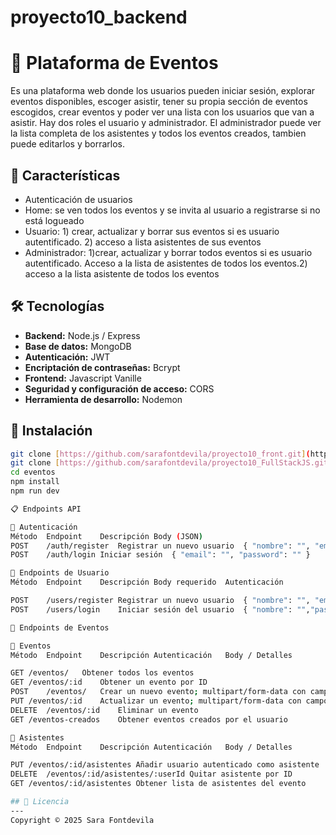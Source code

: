 
# proyecto10_backend

# 🎉 Plataforma de Eventos

Es una plataforma web donde los usuarios pueden iniciar sesión, explorar eventos disponibles, escoger asistir, tener su propia sección de eventos escogidos, crear eventos y poder ver una lista con los usuarios que van a asistir.
Hay dos roles el usuario y administrador. El administrador puede ver la lista completa de los asistentes y todos los eventos creados, tambien puede editarlos y borrarlos.


## 🚀 Características

- Autenticación de usuarios
- Home: se ven todos los eventos y se invita al usuario a registrarse si no está logueado
- Usuario: 1) crear, actualizar y borrar sus eventos si es usuario autentificado. 2) acceso a lista asistentes de sus eventos
- Administrador: 1)crear, actualizar y borrar todos eventos si es usuario autentificado. Acceso a la lista de asistentes de todos los eventos.2) acceso a la lista asistente de todos los eventos


## 🛠️ Tecnologías

- **Backend:** Node.js / Express
- **Base de datos:** MongoDB
- **Autenticación:** JWT
- **Encriptación de contraseñas:** Bcrypt
- **Frontend:** Javascript Vanille
- **Seguridad y configuración de acceso:** CORS
- **Herramienta de desarrollo:** Nodemon

## 🔧 Instalación

```bash
git clone [https://github.com/sarafontdevila/proyecto10_front.git](https://github.com/sarafontdevila/proyecto10_front.git)
git clone [https://github.com/sarafontdevila/proyecto10_FullStackJS.git](https://github.com/sarafontdevila/proyecto10_FullStackJS.git)
cd eventos
npm install
npm run dev

📋 Endpoints API

🔐 Autenticación
Método	Endpoint	Descripción	Body (JSON)
POST	/auth/register	Registrar un nuevo usuario	{ "nombre": "", "email": "", "password": "" }
POST	/auth/login	Iniciar sesión	{ "email": "", "password": "" }

👤 Endpoints de Usuario
Método	Endpoint	Descripción	Body requerido	Autenticación

POST	/users/register	Registrar un nuevo usuario	{ "nombre": "", "email": "", "password": "", ... }	No
POST	/users/login	Iniciar sesión del usuario	{ "nombre": "","password": "" }	No

📁 Endpoints de Eventos

🔸 Eventos
Método	Endpoint	Descripción	Autenticación	Body / Detalles

GET	/eventos/	Obtener todos los eventos	
GET	/eventos/:id	Obtener un evento por ID	
POST	/eventos/	Crear un nuevo evento; multipart/form-data con campo imagen
PUT	/eventos/:id	Actualizar un evento; multipart/form-data con campo imagen
DELETE	/eventos/:id	Eliminar un evento	
GET	/eventos-creados	Obtener eventos creados por el usuario	

👥 Asistentes
Método	Endpoint	Descripción	Autenticación	Body / Detalles

PUT	/eventos/:id/asistentes	Añadir usuario autenticado como asistente	
DELETE	/eventos/:id/asistentes/:userId	Quitar asistente por ID	
GET	/eventos/:id/asistentes	Obtener lista de asistentes del evento

## 📄 Licencia
---
Copyright © 2025 Sara Fontdevila
